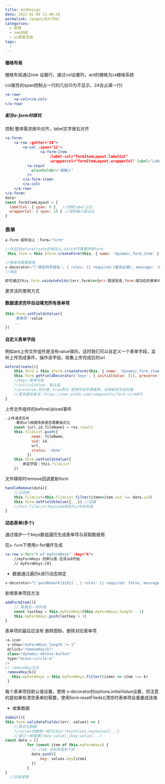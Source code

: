 ```yaml
---
title: antDesign
date: 2022-02-09 11:46:14
permalink: /pages/63cf04/
categories:
  - 前端
  - vue总结
  - ui框架总结
tags:
  - 
---
```


#### 栅格布局

栅格布局通过row 设置行，通过col设置列，ant的栅格为`24`栅格系统

col属性的span控制占一行的几份(0为不显示，24会占满一行)

````jsx
<a-row>
    <a-col></a-col>
</a-row>
````

##### 配合a-form时踩坑

控制 整体需求居中对齐，label文字居右对齐

````jsx
<a-form>
	<a-row :gutter="24">
    	<a-col :span='12'>
                <a-form-item 
                    :label-col="formItemLayout.labelCol" 
                    :wrappercol="formItemLayout.wrapperCol" label="Label">
          <a-input
            placeholder="请输入"
          />
        </a-form-item>
        </a-col>
    </a-row>
</a-form>
data>
const formItemLayout = {
  labelCol: { span: 6 },  //控制label占比
  wrapperCol: { span: 10 } //控制输入框占比
}
````

### 表单

````javascript
a-form 组件加上 :form="form"

//并且在beforeCreate阶段加上,data中不需要声明form
 this.form = this.$form.createForm(this, { name: 'dynamic_form_item' })

//表单项需要使用
v-decorator="['绑定的字段名', { rules: [{ required:(是否必填), message: '请选择' }], initialValue: '默认值' }]"
//绑定

即可通过this.form.vaidateFelds((err,form)=>{err:错误信息,form:成功后的表单对象})验证并获取表单


````

更灵活的使用方式

#### 数据请求完毕自动填充所有表单项

````javascript
this.form.setFieldsValue({
    '表单项':value
    ...
})
````

#### 自定义表单字段

例如ant上传文件组件是没有value值的，这时我们可以自定义一个表单字段，监听上传完成事件，操作该字段，收集上传完成后的url

````javascript
beforeCreate(){
    this.form = this.$form.createForm(this, { name: 'dynamic_form_item' }) 
    this.form.getFieldDecorator('keys', { initialValue: [1], preserve: true })
    //keys:表单字段  
    //initialValue: 默认值
    //preserve:布尔值，true表示 即便字段不再使用，也保留该字段的值
    //更多属性查询：https://www.antdv.com/components/form-cn/#API
}
````

上传文件组件的beforeUpload事件

````javascript
-上传请求完毕
	-拿到url根据场景是否需要格式化
	const {url,id,fileName} = res.result
	this.fileList.push({
            name: fileName,
            uid: id,
            url,
            status: 'done'
          })
	this.form.setFieldsValue({
        绑定字段：this.fileList
    })
````

文件移除时remove回调更新form

````javascript
handleRemove(data){
    //过滤掉
    this.fileList=this.fileList.filter(item=>item.uid !== data.uid)
    this.form.setFieldsValue({...}) //设置
    //this.fileList为upload绑定的上传后的值
}
````

#### 动态表单(多个)

通过维护一个keys数组遍历生成表单项与获取数据用

在`a-form`下使用v-for循环生成

```jsx
<a-row v-for="k of myFormKeys" :key="k">
    //myFormKeys 的默认值 应该从0开始 
    // myFormKeys:[0]
```

- 数据通过遍历k进行动态绑定

```jsx
v-decorator="[`paidRemark[${k}]`, { rules: [{ required: false, message: '请输入摘要 ' }]}]"

```

新增表单项目方法

```js
addFormItem(){
    // 取最后一项的值
	const lastkey = this.myFormKeys[this.myFormKeys.length - 1]
    this.myFormKeys.push(lastkey + 1)
}
```

表单项的最后应该有 删除图标，删除对应表单项

````js
<a-icon
 v-show="myFormKeys.length != 1"
 @click="removeKey(k)"
 class="dynamic-delete-button"
 type="minus-circle-o"
/>
// removeKey方法
 removeKey(k){
   this.myFormKeys = this.myFormKeys.filter((item) => item !== k)
 }
````

每个表单项目默认值设置，使用 v-decorator的options.initialValue设置，但注意的是如果有清空表单的需要，使用form.resetFileds()清空时表单项会重置成该值

- 收集数据

```js
Submit(){
this.form.validateFields((err, values) => {
    //格式化数据 
    //values的数据一般为{key:[keyValue1,keyValue2]...}
    //接口一般需要[{key:value},{key:value}...]
const data = []
          for (const item of this.myFormKeys) {
            // item 当前有值的下标
            data.push({
                key: values.key[item]
            })
          }
}
  //后续逻辑
```

